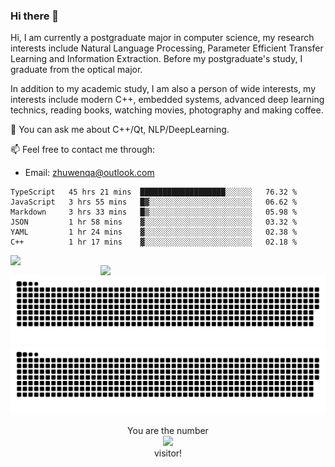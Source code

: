 ### Hi there 👋

<!--
**Leonezz/Leonezz** is a ✨ _special_ ✨ repository because its `README.md` (this file) appears on your GitHub profile.

Here are some ideas to get you started:

-->

Hi, I am currently a postgraduate major in computer science, my research interests include Natural Language Processing, Parameter Efficient Transfer Learning and Information Extraction. Before my postgraduate's study, I graduate from the optical major.

In addition to my academic study, I am also a person of wide interests, my interests include modern C++, embedded systems, advanced deep learning technics, reading books, watching movies, photography and making coffee.

💬 You can ask me about C++/Qt, NLP/DeepLearning.

📫 Feel free to contact me through:

- Email: zhuwenqa@outlook.com

<!--START_SECTION:waka-->

```text
TypeScript   45 hrs 21 mins  ███████████████████░░░░░░   76.32 %
JavaScript   3 hrs 55 mins   █▓░░░░░░░░░░░░░░░░░░░░░░░   06.62 %
Markdown     3 hrs 33 mins   █▒░░░░░░░░░░░░░░░░░░░░░░░   05.98 %
JSON         1 hr 58 mins    ▓░░░░░░░░░░░░░░░░░░░░░░░░   03.32 %
YAML         1 hr 24 mins    ▓░░░░░░░░░░░░░░░░░░░░░░░░   02.38 %
C++          1 hr 17 mins    ▓░░░░░░░░░░░░░░░░░░░░░░░░   02.18 %
```

<!--END_SECTION:waka-->

<img width="440px" align="left" src="https://github-readme-stats.vercel.app/api?username=Leonezz&count_private=true&show_icons=true&include_all_commits=true&theme=vue"/>
<img width="360px" align="right" src="https://github-readme-stats.vercel.app/api/top-langs/?username=Leonezz&hide=TeX&layout=compact&theme=vue"/>

![GitHub Snake Light](https://raw.githubusercontent.com/Leonezz/Leonezz/output/github-contribution-grid-snake-light.svg#gh-light-mode-only)![GitHub Snake dark](https://raw.githubusercontent.com/Leonezz/Leonezz/output/github-contribution-grid-snake-dark.svg#gh-dark-mode-only)

<p align="center">
  You are the number</br> 
  <img src="https://profile-counter.glitch.me/leonezz/count.svg" /></br>
  visitor!
</p>

